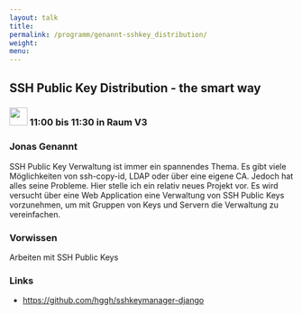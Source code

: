 ```yaml
---
layout: talk
title:
permalink: /programm/genannt-sshkey_distribution/
weight: 
menu:
---
```

## SSH&nbsp;Public&nbsp;Key&nbsp;Distribution&nbsp;-&nbsp;the&nbsp;smart&nbsp;way

### <img height = "32" src="../../images/talk.svg"> 11:00 bis 11:30 in Raum V3

### Jonas&nbsp;Genannt

SSH Public Key Verwaltung ist immer ein spannendes Thema. Es gibt viele Möglichkeiten von ssh-copy-id, LDAP oder über eine eigene CA. Jedoch hat alles seine Probleme. Hier stelle ich ein relativ neues Projekt vor. Es wird versucht über eine Web Application eine Verwaltung von SSH Public Keys vorzunehmen, um mit Gruppen von Keys und Servern die Verwaltung zu vereinfachen.

### Vorwissen

Arbeiten mit SSH Public Keys

### Links

- <a href="https://github.com/hggh/sshkeymanager-django" target="_blank">https://github.com/hggh/sshkeymanager-django</a>
